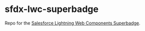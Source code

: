 # sfdx-lwc-superbadge
Repo for the [Salesforce Lightning Web Components Superbadge](https://trailhead.salesforce.com/content/learn/superbadges/superbadge_lwc_specialist).
